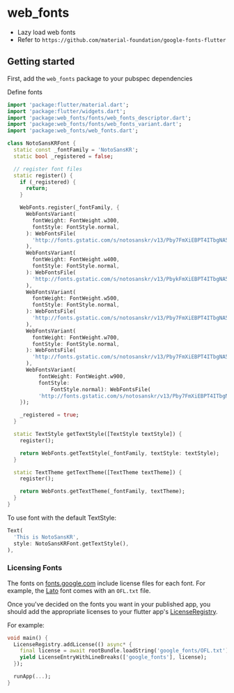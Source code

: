 # web_fonts

- Lazy load web fonts
- Refer to `https://github.com/material-foundation/google-fonts-flutter`

## Getting started

First, add the `web_fonts` package to your pubspec dependencies

Define fonts

```dart
import 'package:flutter/material.dart';
import 'package:flutter/widgets.dart';
import 'package:web_fonts/fonts/web_fonts_descriptor.dart';
import 'package:web_fonts/fonts/web_fonts_variant.dart';
import 'package:web_fonts/web_fonts.dart';

class NotoSansKRFont {
  static const _fontFamily = 'NotoSansKR';
  static bool _registered = false;

  // register font files
  static register() {
    if (_registered) {
      return;
    }

    WebFonts.register(_fontFamily, {
      WebFontsVariant(
        fontWeight: FontWeight.w300,
        fontStyle: FontStyle.normal,
      ): WebFontsFile(
        'http://fonts.gstatic.com/s/notosanskr/v13/Pby7FmXiEBPT4ITbgNA5CgmOelzI7rgQsWYrzw.otf',
      ),
      WebFontsVariant(
        fontWeight: FontWeight.w400,
        fontStyle: FontStyle.normal,
      ): WebFontsFile(
        'http://fonts.gstatic.com/s/notosanskr/v13/PbykFmXiEBPT4ITbgNA5Cgm20HTs4JMMuA.otf',
      ),
      WebFontsVariant(
        fontWeight: FontWeight.w500,
        fontStyle: FontStyle.normal,
      ): WebFontsFile(
        'http://fonts.gstatic.com/s/notosanskr/v13/Pby7FmXiEBPT4ITbgNA5CgmOIl3I7rgQsWYrzw.otf',
      ),
      WebFontsVariant(
        fontWeight: FontWeight.w700,
        fontStyle: FontStyle.normal,
      ): WebFontsFile(
        'http://fonts.gstatic.com/s/notosanskr/v13/Pby7FmXiEBPT4ITbgNA5CgmOalvI7rgQsWYrzw.otf',
      ),
      WebFontsVariant(
          fontWeight: FontWeight.w900,
          fontStyle:
              FontStyle.normal): WebFontsFile(
          'http://fonts.gstatic.com/s/notosanskr/v13/Pby7FmXiEBPT4ITbgNA5CgmOUlnI7rgQsWYrzw.otf')
    });

    _registered = true;
  }

  static TextStyle getTextStyle([TextStyle textStyle]) {
    register();

    return WebFonts.getTextStyle(_fontFamily, textStyle: textStyle);
  }

  static TextTheme getTextTheme([TextTheme textTheme]) {
    register();

    return WebFonts.getTextTheme(_fontFamily, textTheme);
  }
}

```

To use font with the default TextStyle:

```dart
Text(
  'This is NotoSansKR',
  style: NotoSansKRFont.getTextStyle(),
),
```

### Licensing Fonts

The fonts on [fonts.google.com](https://fonts.google.com/) include license files for each font. For
example, the [Lato](https://fonts.google.com/specimen/Lato) font comes with an `OFL.txt` file.

Once you've decided on the fonts you want in your published app, you should add the appropriate
licenses to your flutter app's [LicenseRegistry](https://api.flutter.dev/flutter/foundation/LicenseRegistry-class.html).

For example:

```dart
void main() {
  LicenseRegistry.addLicense(() async* {
    final license = await rootBundle.loadString('google_fonts/OFL.txt');
    yield LicenseEntryWithLineBreaks(['google_fonts'], license);
  });

  runApp(...);
}
```
